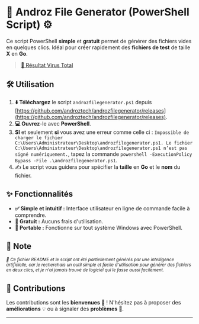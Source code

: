 # 🚀 Androz File Generator (PowerShell Script) ⚙️

Ce script PowerShell **simple** et **gratuit** permet de générer des fichiers vides en quelques clics. Idéal pour créer rapidement des **fichiers de test** de taille **X** en **Go**.

> [🦠 Résultat Virus Total](https://www.virustotal.com/gui/file/bb942635b0eaf72da58cd90492fbcf72b2a5d2a7a4d8fad0b6c63b89cd3b5867)
## 🛠️ Utilisation

1.  **⬇️ Téléchargez** le script `androzfilegenerator.ps1` depuis [https://github.com/androztech/androzfilegenerator/releases](https://github.com/androztech/androzfilegenerator/releases).
2.  **💻 Ouvrez**-le avec **PowerShell**.
3.  **SI** et seulement **si** vous avez une erreur comme celle ci : `Impossible de charger le fichier C:\Users\Administrateur\Desktop\androzfilegenerator.ps1.
Le fichier C:\Users\Administrateur\Desktop\androzfilegenerator.ps1 n’est pas signé numériquement.`, tapez la commande `powershell -ExecutionPolicy Bypass -File .\androzfilegenerator.ps1`. 
4.  ✍️ Le script vous guidera pour spécifier la **taille** en **Go** et le **nom** du fichier.

## ✨ Fonctionnalités

* **✅ Simple et intuitif :** Interface utilisateur en ligne de commande facile à comprendre.
* **💯 Gratuit :** Aucuns frais d'utilisation.
* **📩 Portable :** Fonctionne sur tout système Windows avec PowerShell.

## 📝 Note

<small>_🤖 Ce fichier README et le script ont été partiellement générés par une intelligence artificielle, car je recherchais un outil simple et facile d'utilisation pour générer des fichiers en deux clics, et je n'ai jamais trouvé de logiciel qui le fasse aussi facilement._</small>

## 🤝 Contributions

Les contributions sont les **bienvenues** 🎉 ! N'hésitez pas à proposer des **améliorations** 💡 ou à signaler des **problèmes** 🐛.

---
